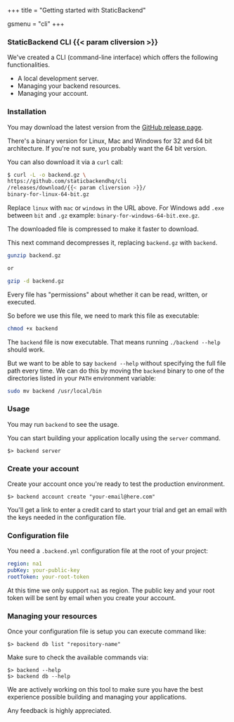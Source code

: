 +++
title			= "Getting started with StaticBackend"

gsmenu = "cli"
+++

### StaticBackend CLI {{< param cliversion >}}

We've created a CLI (command-line interface) which offers the following 
functionalities.

* A local development server.
* Managing your backend resources.
* Managing your account.


### Installation

You may download the latest version from the 
[GitHub release page](https://github.com/staticbackendhq/cli/releases).

There's a binary version for Linux, Mac and Windows for 32 and 64 bit 
architecture. If you're not sure, you probably want the 64 bit version.

You can also download it via a `curl` call:

```bash
$ curl -L -o backend.gz \
https://github.com/staticbackendhq/cli
/releases/download/{{< param cliversion >}}/
binary-for-linux-64-bit.gz
```

Replace `linux` with `mac` or `windows` in the URL above. For Windows add 
`.exe` between `bit` and `.gz` example: `binary-for-windows-64-bit.exe.gz`.

The downloaded file is compressed to make it faster to download.

This next command decompresses it, replacing `backend.gz` with `backend`.

```bash
gunzip backend.gz

or

gzip -d backend.gz
```

Every file has "permissions" about whether it can be read, written, or executed.

So before we use this file, we need to mark this file as executable:

```bash
chmod +x backend
```

The `backend` file is now executable. That means running `./backend --help`
should work.

But we want to be able to say `backend --help` without specifying the full file
path every time. We can do this by moving the `backend` binary to one of the
directories listed in your `PATH` environment variable:

```bash
sudo mv backend /usr/local/bin
```

### Usage

You may run `backend` to see the usage. 

You can start building your application locally using the `server` command.

```shell
$> backend server
```

### Create your account

Create your account once you're ready to test the production environment.

```shell
$> backend account create "your-email@here.com"
```

You'll get a link to enter a credit card to start your trial and get an 
email with the keys needed in the configuration file.

### Configuration file

You need a `.backend.yml` configuration file at the root of your project:

```yml
region: na1
pubKey: your-public-key
rootToken: your-root-token
```

At this time we only support `na1` as region. The public key and your root token 
will be sent by email when you create your account.

### Managing your resources

Once your configuration file is setup you can execute command like:

```shell
$> backend db list "repository-name"
```


Make sure to check the available commands via:

```shell
$> backend --help
$> backend db --help
```

We are actively working on this tool to make sure you have the best experience 
possible building and managing your applications.

Any feedback is highly appreciated.